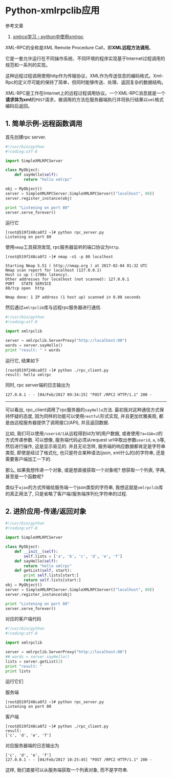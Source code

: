 # Python-xmlrpclib应用

参考文章

1. [xmlrcp学习 - python中使用xmlrpc](http://www.cnblogs.com/coderzh/archive/2008/12/03/1346994.html)

XML-RPC的全称是XML Remote Procedure Call，即**XML远程方法调用**。

它是一套允许运行在不同操作系统、不同环境的程序实现基于Internet过程调用的规范和一系列的实现。

这种远程过程调用使用http作为传输协议，XML作为传送信息的编码格式。Xml-Rpc的定义尽可能的保持了简单，但同时能够传送、处理、返回复杂的数据结构。

XML-RPC是工作在Internet上的远程过程调用协议。一个XML-RPC消息就是一个**请求体为xml**的`POST`请求，被调用的方法在服务器端执行并将执行结果以`xml`格式编码后返回。

## 1. 简单示例-远程函数调用

首先创建rpc server.

```py
#!/usr/bin/python
#!coding:utf-8

import SimpleXMLRPCServer

class MyObject:
    def sayHello(self):
        return "hello xmlrpc"

obj = MyObject()
server = SimpleXMLRPCServer.SimpleXMLRPCServer(("localhost", 80))
server.register_instance(obj)

print "Listening on port 80"
server.serve_forever()
```

运行它

```
[root@519f248ca8f2 ~]# python rpc_server.py 
Listening on port 80
```

使用`nmap`工具探测发现, rpc服务器监听的端口协议为`http`.

```
[root@519f248ca8f2 ~]# nmap -sS -p 80 localhost

Starting Nmap 5.51 ( http://nmap.org ) at 2017-02-04 01:32 UTC
Nmap scan report for localhost (127.0.0.1)
Host is up (-1700s latency).
Other addresses for localhost (not scanned): 127.0.0.1
PORT   STATE SERVICE
80/tcp open  http

Nmap done: 1 IP address (1 host up) scanned in 0.08 seconds
```

然后通过`xmlrpclib`库与远程rpc服务器进行通信.

```py
#!/usr/bin/python
#!coding:utf-8

import xmlrpclib

server = xmlrpclib.ServerProxy("http://localhost:80")
words = server.sayHello()
print "result: " + words
```

运行它, 结果如下

```
[root@519f248ca8f2 ~]# python ./rpc_client.py 
result: hello xmlrpc
```

同时, rpc server端的日志输出为

```log
127.0.0.1 - - [04/Feb/2017 09:34:25] "POST /RPC2 HTTP/1.1" 200 -
```

------

可以看出, rpc_client调用了rpc服务器的`sayHello`方法. 最初我对这种通信方式保持怀疑的态度, 因为同样的功能可以使用`restful`形式实现, 并且更加优雅美观, 都是由远程服务器提供了调用接口(API), 并且返回数据.

比如, 我们可以使用`/userid/1`从远程得到id为1的用户数据, 或者使用`?a=1&b=2`的方式传递参数. 可以想像, 服务端代码必须从request url中取出参数`userid`, `a`, `b`等, 然后进行操作, 这是显示易见的. 并且无论怎样, 服务端的响应数据都肯定是字符串类型, 即使是经过了格式化, 也只是符合某种语法(json, xml什么的)的字符串, 还是需要客户端加工一下的.

那么, 如果我想传递一个对象, 或是想直接获取一个对象呢? 想获取一个列表, 字典, 甚至是一个函数呢?

类似于`ajax`的方式传输给服务端一个json类型的字符串, 我想这就是`xmlrpclib`库的真正用法了, 只是省略了客户端/服务端序列化字符串的过程.

## 2. 进阶应用-传递/返回对象

```py
#!/usr/bin/python
#!coding:utf-8

import SimpleXMLRPCServer

class MyObject:
    def __init__(self):
        self.lists = ['a', 'b', 'c', 'd', 'e', 'f']
    def sayHello(self):
        return "hello xmlrpc"
    def getList(self, start):
        print self.lists[start:]
        return self.lists[start:]
obj = MyObject()
server = SimpleXMLRPCServer.SimpleXMLRPCServer(("localhost", 80))
server.register_instance(obj)

print "Listening on port 80"
server.serve_forever()
```

对应的客户端代码

```py
#!/usr/bin/python
#!coding:utf-8

import xmlrpclib

server = xmlrpclib.ServerProxy("http://localhost:80")
## words = server.sayHello()
lists = server.getList(2)
print "result: "
print lists
```

运行它们

服务端

```
[root@519f248ca8f2 ~]# python rpc_server.py 
Listening on port 80
```

客户端

```
[root@519f248ca8f2 ~]# python ./rpc_client.py 
result: 
['c', 'd', 'e', 'f']
```

对应服务器端的日志输出为

```
['c', 'd', 'e', 'f']
127.0.0.1 - - [04/Feb/2017 10:25:45] "POST /RPC2 HTTP/1.1" 200 -
```

这样, 我们直接可以从服务端获取一个列表对象, 而不是字符串.